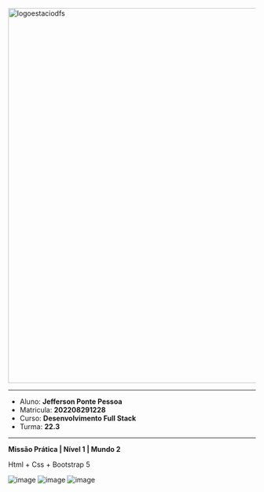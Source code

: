 <img width="762" alt="logoestaciodfs" src="https://user-images.githubusercontent.com/104142117/204535322-571ae0a5-b475-4441-83b2-06ba02d9930d.png">

---

- Aluno: **Jefferson Ponte Pessoa**
- Matricula: **202208291228**
- Curso: **Desenvolvimento Full Stack**
- Turma: **22.3**

---

**Missão Prática | Nível 1 | Mundo 2**

Html + Css + Bootstrap 5

![image](https://user-images.githubusercontent.com/104142117/224521326-6e30dce0-c490-4789-a067-5098d6cdbae8.png)
![image](https://user-images.githubusercontent.com/104142117/224521343-aad55799-5c16-4fb3-9ce0-b5e610a7d0a6.png)
![image](https://user-images.githubusercontent.com/104142117/224521360-94bdd248-b48e-49e1-bc4c-7a683be2b63a.png)
